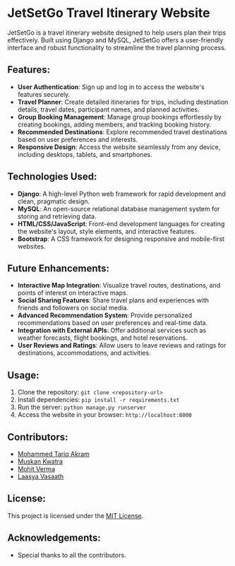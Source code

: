 # JetSetGo Travel Itinerary Website

JetSetGo is a travel itinerary website designed to help users plan their trips effectively. Built using Django and MySQL, JetSetGo offers a user-friendly interface and robust functionality to streamline the travel planning process.

## Features:
- **User Authentication**: Sign up and log in to access the website's features securely.
- **Travel Planner**: Create detailed itineraries for trips, including destination details, travel dates, participant names, and planned activities.
- **Group Booking Management**: Manage group bookings effortlessly by creating bookings, adding members, and tracking booking history.
- **Recommended Destinations**: Explore recommended travel destinations based on user preferences and interests.
- **Responsive Design**: Access the website seamlessly from any device, including desktops, tablets, and smartphones.

## Technologies Used:
- **Django**: A high-level Python web framework for rapid development and clean, pragmatic design.
- **MySQL**: An open-source relational database management system for storing and retrieving data.
- **HTML/CSS/JavaScript**: Front-end development languages for creating the website's layout, style elements, and interactive features.
- **Bootstrap**: A CSS framework for designing responsive and mobile-first websites.

## Future Enhancements:
- **Interactive Map Integration**: Visualize travel routes, destinations, and points of interest on interactive maps.
- **Social Sharing Features**: Share travel plans and experiences with friends and followers on social media.
- **Advanced Recommendation System**: Provide personalized recommendations based on user preferences and real-time data.
- **Integration with External APIs**: Offer additional services such as weather forecasts, flight bookings, and hotel reservations.
- **User Reviews and Ratings**: Allow users to leave reviews and ratings for destinations, accommodations, and activities.

## Usage:
1. Clone the repository: `git clone <repository-url>`
2. Install dependencies: `pip install -r requirements.txt`
3. Run the server: `python manage.py runserver`
4. Access the website in your browser: `http://localhost:8000`

## Contributors:
- [Mohammed Tariq Akram](https://github.com/tariq-akram)
- [Muskan Kwatra](https://github.com/mkwatra08)
- [Mohit Verma](https://github.com/mohitv25)
- [Laasya Vasaath](https://github.com/laasya-vasanth)

## License:
This project is licensed under the [MIT License](LICENSE).

## Acknowledgements:
- Special thanks to all the contributors.

